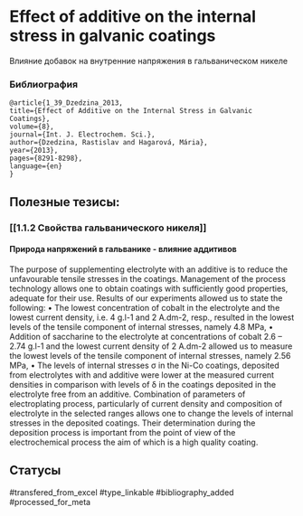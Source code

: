 # Effect of additive on the internal stress in galvanic coatings

Влияние добавок на внутренние напряжения в гальваническом никеле

### Библиография
```
@article{1_39_Dzedzina_2013,
title={Effect of Additive on the Internal Stress in Galvanic Coatings},
volume={8},
journal={Int. J. Electrochem. Sci.},
author={Dzedzina, Rastislav and Hagarová, Mária},
year={2013},
pages={8291-8298},
language={en}
}
```

## Полезные тезисы:
### [[1.1.2 Свойства гальванического никеля]]
#### Природа напряжений в гальванике - влияние аддитивов
The purpose of supplementing electrolyte with an additive is to reduce the unfavourable tensile stresses in the coatings. Management of the process technology allows one to obtain coatings with sufficiently good properties, adequate for their use.
Results of our experiments allowed us to state the following:
• The lowest concentration of cobalt in the electrolyte and the lowest current density, i.e. 4 g.l-1 and 2 A.dm-2, resp., resulted in the lowest levels of the tensile component of internal stresses, namely 4.8 MPa,
• Addition of saccharine to the electrolyte at concentrations of cobalt 2.6 – 2.74 g.l-1 and the lowest current density of 2 A.dm-2 allowed us to measure the lowest levels of the tensile component of internal stresses, namely 2.56 MPa,
• The levels of internal stresses σ in the Ni-Co coatings, deposited from electrolytes with and additive were lower at the measured current densities in comparison with levels of δ in the coatings deposited in the electrolyte free from an additive.
Combination of parameters of electroplating process, particularly of current density and composition of electrolyte in the selected ranges allows one to change the levels of internal stresses in the deposited coatings. Their determination during the deposition process is important from the point of view of the electrochemical process the aim of which is a high quality coating.

## Статусы
#transfered_from_excel 
#type_linkable 
#bibliography_added
#processed_for_meta
